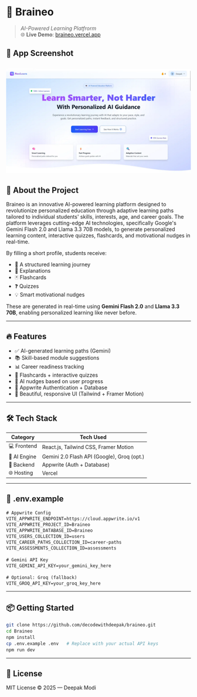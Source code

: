 # 🚀 Braineo

> _AI-Powered Learning Platfrorm_  
> 🌐 **Live Demo**: [braineo.vercel.app](https://braineo.vercel.app/)
## 📸 App Screenshot

![Braineo Screenshot](public/banner.webp)
---

## 🧠 About the Project

Braineo is an innovative AI-powered learning platform designed to revolutionize personalized education through adaptive learning paths tailored to individual students' skills, interests, age, and career goals. The platform leverages cutting-edge AI technologies, specifically Google's Gemini Flash 2.0 and Llama 3.3 70B models, to generate personalized learning content, interactive quizzes, flashcards, and motivational nudges in real-time.


By filling a short profile, students receive:
- 🎯 A structured learning journey
- 📖 Explanations
- 🃏 Flashcards
- ❓ Quizzes
- 💡 Smart motivational nudges

These are generated in real-time using **Gemini Flash 2.0** and **Llama 3.3 70B**, enabling personalized learning like never before.

---

## 🔥 Features

- ✅ AI-generated learning paths (Gemini)
- 📚 Skill-based module suggestions
- 📊 Career readiness tracking
- 🧠 Flashcards + interactive quizzes
- 💬 AI nudges based on user progress
- 🔐 Appwrite Authentication + Database
- 🎨 Beautiful, responsive UI (Tailwind + Framer Motion)

---

## 🛠 Tech Stack

| Category        | Tech Used                                  |
|----------------|---------------------------------------------|
| 💻 Frontend     | React.js, Tailwind CSS, Framer Motion        |
| 🧠 AI Engine    | Gemini 2.0 Flash API (Google), Groq (opt.)   |
| 🔐 Backend      | Appwrite (Auth + Database)                   |
| 🌐 Hosting      | Vercel                              |

---

## 📁 .env.example

```env
# Appwrite Config
VITE_APPWRITE_ENDPOINT=https://cloud.appwrite.io/v1
VITE_APPWRITE_PROJECT_ID=Braineo
VITE_APPWRITE_DATABASE_ID=Braineo
VITE_USERS_COLLECTION_ID=users
VITE_CAREER_PATHS_COLLECTION_ID=career-paths
VITE_ASSESSMENTS_COLLECTION_ID=assessments

# Gemini API Key
VITE_GEMINI_API_KEY=your_gemini_key_here

# Optional: Groq (fallback)
VITE_GROQ_API_KEY=your_groq_key_here
```

---

## 📦 Getting Started

```bash
git clone https://github.com/decodewithdeepak/braineo.git
cd Braineo
npm install
cp .env.example .env   # Replace with your actual API keys
npm run dev
```

---


## 📃 License

MIT License © 2025 — Deepak Modi

